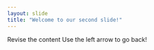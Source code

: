 ```yaml
---
layout: slide
title: "Welcome to our second slide!"
---
```

Revise the content
Use the left arrow to go back!
